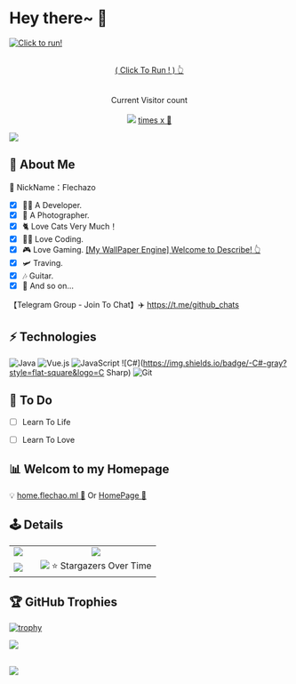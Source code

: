 # Hey there~ :wave:

<div>
  <a href="https://dino.zone"  target="_blank">
    <img align="center" src="https://cdn.jsdelivr.net/gh/BillScott1024/BillScott1024/assets/dino.gif" alt="Click to run!">
    <br><br>
    <p align="center">( Click To Run ! ) 👆 </p>
  </a>
<!--   <img align="center" style="border-radius: 25px; box-shadow: 10px 10px 5px #888888;" src="https://cdn.jsdelivr.net/gh/BillScott1024/BillScott1024/assets/cover-05.webp" alt="Hello world"> -->
</div>
<p align="center"> 
  <br>
 Current Visitor count<br><br>
  <img src="https://profile-counter.glitch.me/FlechazoPh/count.svg" /><label align="center"> <u> times x 👣 </u></label>
</p>
<!--Trap--:)-->
<a href="https://github.com/404"><img src="https://user-images.githubusercontent.com/73097560/115834477-dbab4500-a447-11eb-908a-139a6edaec5c.gif"></a>

<!--
**wr20060926/wr20060926** is a ✨ _special_ ✨ repository because its `README.md` (this file) appears on your GitHub profile.

Here are some ideas to get you started:

- 🔭 I’m currently working on ...
- 🌱 I’m currently learning ...
- 👯 I’m looking to collaborate on ...
- 🤔 I’m looking for help with ...
- 💬 Ask me about ...
- 📫 How to reach me: ...
- 😄 Pronouns: ...
- ⚡ Fun fact: ...
-->
## 📄 About Me
👻 NickName：Flechazo

- [x] 👨‍💻 A Developer.
- [x] 📸 A Photographer.
- [x] 🐈 Love Cats Very Much！
- [x] 👨‍💻 Love Coding.
- [x] 🎮 Love Gaming. [[My WallPaper Engine] Welcome to Describe! 👆](https://steamcommunity.com/sharedfiles/filedetails/?id=2698114734)
- [x] 🛩 Traving.
- [x] 🎶 Guitar.
- [x] 💖 And so on...

【Telegram Group - Join To Chat】:airplane: https://t.me/github_chats <br>

## ⚡ Technologies
![Java](https://img.shields.io/badge/-Java-gray?style=flat-square&logo=java&logoColor=007396)
![Vue.js](https://img.shields.io/badge/-Vue.js-gray?style=flat-square&logo=vue.js)
![JavaScript](https://img.shields.io/badge/-JavaScript-gray?style=flat-square&logo=javascript)
![C#](https://img.shields.io/badge/-C#-gray?style=flat-square&logo=C Sharp)
![Git](https://img.shields.io/badge/-Git-gray?style=flat-square&logo=git)

## 📝 To Do
- [ ] Learn To Life
- [ ] Learn To Love


## 📊 Welcom to my Homepage

💡 [home.flechao.ml 🔗](https://home.flechazo.ml/) Or [HomePage 🔗](https://flechazoph.github.io/flechazo.github.io)


## 🕹 Details

<table border="0">
<tr>
  <td> <a href="https://github.com/FlechazoPh" target="_blank">
  <img align="top" src="https://github-readme-stats.extingstudio.vercel.app/api/?username=FlechazoPh&count_private=true&show_icons=true&theme=vue-dark" />
</a> </td>
  <td> <td align="center">
      <img src="https://github-readme-streak-stats.herokuapp.com/?user=flechazoph&theme=omni&date_format=%5BY.%5Dn.j">
   </td>
 </td>
</tr>
<tr>
  <td> <a target="_blank" href="https://github.com/FlechazoPh">
  <img align="top" src="https://github-readme-stats.extingstudio.vercel.app/api/top-langs/?username=FlechazoPh&theme=vue-dark" />
</a> </td>
  <td> <td align="center">
      <img src="https://starchart.cc/FlechazoPh/QLDependency.svg">
  ⭐ Stargazers Over Time
   </td> </td>
</tr>
</table>


## 🏆 GitHub Trophies
[![trophy](https://github-profile-trophy.vercel.app/?username=FlechazoPh&theme=alduin&column=8)](https://github.com/ryo-ma/github-profile-trophy)

<!--Trap--:)-->
<a href="https://github.com/404"><img src="https://user-images.githubusercontent.com/73097560/115834477-dbab4500-a447-11eb-908a-139a6edaec5c.gif"></a>


<br>
<a target="_blank" href="https://skyline.github.com/FlechazoPh/2021">
  <img align="center" src="https://cdn.jsdelivr.net/gh/FlechazoPh/FlechazoPh/assets/skyline-3.png" />
</a>


